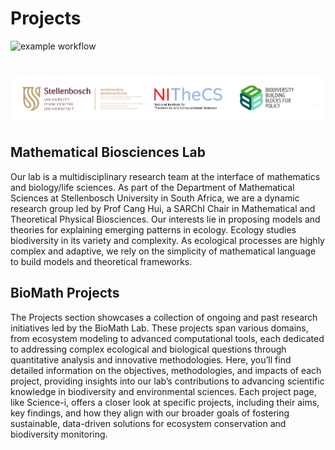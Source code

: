 # Projects
![example workflow](https://github.com/github/docs/actions/workflows/main.yml/badge.svg)
# ![biomath](assets/logo.png)
## Mathematical Biosciences Lab
Our lab is a multidisciplinary research team at the interface of mathematics and biology/life sciences. As part of the Department of Mathematical Sciences at Stellenbosch University in South Africa, we are a dynamic research group led by Prof Cang Hui, a SARChI Chair in Mathematical and Theoretical Physical Biosciences. Our interests lie in proposing models and theories for explaining emerging patterns in ecology. Ecology studies biodiversity in its variety and complexity. As ecological processes are highly complex and adaptive, we rely on the simplicity of mathematical language to build models and theoretical frameworks.

## BioMath Projects
The Projects section showcases a collection of ongoing and past research initiatives led by the BioMath Lab. These projects span various domains, from ecosystem modeling to advanced computational tools, each dedicated to addressing complex ecological and biological questions through quantitative analysis and innovative methodologies. Here, you’ll find detailed information on the objectives, methodologies, and impacts of each project, providing insights into our lab’s contributions to advancing scientific knowledge in biodiversity and environmental sciences. Each project page, like Science-i, offers a closer look at specific projects, including their aims, key findings, and how they align with our broader goals of fostering sustainable, data-driven solutions for ecosystem conservation and biodiversity monitoring.
